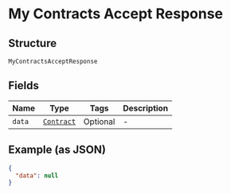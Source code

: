 
# My Contracts Accept Response

## Structure

`MyContractsAcceptResponse`

## Fields

| Name | Type | Tags | Description |
|  --- | --- | --- | --- |
| `data` | [`Contract`](../../doc/models/contract.md) | Optional | - |

## Example (as JSON)

```json
{
  "data": null
}
```


